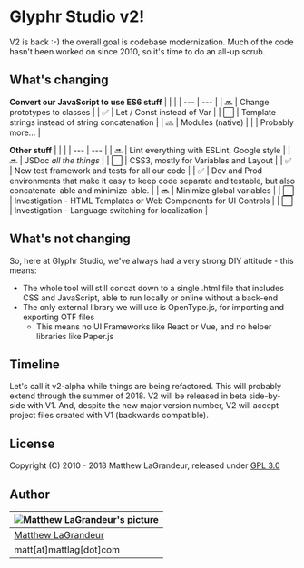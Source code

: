 # Glyphr Studio v2!
 V2 is back :-) the overall goal is codebase modernization. Much of the code hasn't been worked on since 2010, so it's time to do an all-up scrub.

## What's changing
**Convert our JavaScript to use ES6 stuff**
| | |
| --- | --- |
| :soon: | Change prototypes to classes |
| :white_check_mark: | Let / Const instead of Var |
| :white_large_square: | Template strings instead of string concatenation |
| :soon: | Modules (native) |
| | Probably more... |

**Other stuff**
| | |
| --- | --- |
| :soon: | Lint everything with ESLint, Google style |
| :soon: | JSDoc *all the things* |
| :white_large_square: | CSS3, mostly for Variables and Layout |
| :white_check_mark: | New test framework and tests for all our code |
| :white_check_mark: | Dev and Prod environments that make it easy to keep code separate and testable, but also concatenate-able and minimize-able. |
| :soon: | Minimize global variables |
| :white_large_square: | Investigation - HTML Templates or Web Components for UI Controls |
| :white_large_square: | Investigation - Language switching for localization |


## What's not changing
So, here at Glyphr Studio, we've always had a very strong DIY attitude - this means:
* The whole tool will still concat down to a single .html file that includes CSS and JavaScript, able to run locally or online without a back-end
* The only external library we will use is OpenType.js, for importing and exporting OTF files
  * This means no UI Frameworks like React or Vue, and no helper libraries like Paper.js

## Timeline
Let's call it v2-alpha while things are being refactored.  This will probably extend through the summer of 2018.  V2 will be released in beta side-by-side with V1.  And, despite the new major version number, V2 will accept project files created with V1 (backwards compatible).


## License
 Copyright (C) 2010 - 2018 Matthew LaGrandeur, released under
 [GPL 3.0](https://github.com/mattlag/Glyphr-Studio/blob/master/LICENSE-gpl-3.0.txt)

## Author
| ![Matthew LaGrandeur's picture](https://1.gravatar.com/avatar/f6f7b963adc54db7e713d7bd5f4903ec?s=70) |
|---|
| [Matthew LaGrandeur](http://mattlag.com/) |
| matt[at]mattlag[dot]com |